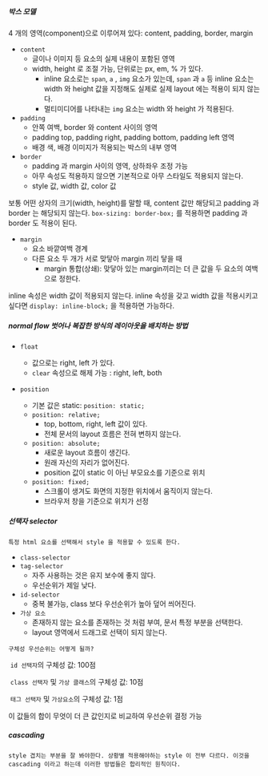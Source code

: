 ##### 박스 모델

4 개의 영역(component)으로 이루어져 있다: content, padding, border, margin

* `content`
  * 글이나 이미지 등 요소의 실제 내용이 포함된 영역
  * width, height 로 조절 가능, 단위로는 px, em, % 가 있다.
    * inline 요소로는 `span`, `a` , `img` 요소가 있는데,  `span` 과 `a` 등 inline 요소는 width 와 height 값을 지정해도 실제로 실제 layout 에는 적용이 되지 않는다. 
    * 멀티미디어를 나타내는 `img` 요소는 width 와 height 가 적용된다.
* `padding`
  * 안쪽 여백, border 와 content 사이의 영역
  * padding top, padding right, padding bottom, padding left 영역
  * 배경 색, 배경 이미지가 적용되는 박스의 내부 영역
* `border`
  * padding 과 margin 사이의 영역, 상하좌우 조정 가능
  * 아무 속성도 적용하지 않으면 기본적으로 아무 스타일도 적용되지 않는다.
  * style 값, width 값, color 값



보통 어떤 상자의 크기(width, height)를 말할 때, content 값만 해당되고 padding 과 border 는 해당되지 않는다. `box-sizing: border-box;` 를 적용하면 padding 과 border 도 적용이 된다.



* `margin`
  * 요소 바깥여백 경계
  * 다른 요소 두 개가 서로 맞닿아 margin 끼리 닿을 때
    * margin 통합(상쇄): 맞닿아 있는 margin끼리는 더 큰 값을 두 요소의 여백으로 정한다.



inline 속성은 width 값이 적용되지 않는다. inline 속성을 갖고 width 값을 적용시키고 싶다면 `display: inline-block;` 을 적용하면 가능하다.



##### normal flow 벗어나 복잡한 방식의 레이아웃을 배치하는 방법



* `float` 
  * 값으로는 right, left 가 있다.
  * `clear` 속성으로 해제 가능 : right, left, both 



* `position`
  * 기본 값은 static: `position: static;`
  * `position: relative;` 
    * top, bottom, right, left 값이 있다.
    * 전체 문서의 layout 흐름은 전혀 변하지 않는다.
  * `position: absolute;`
    * 새로운 layout 흐름이 생긴다.
    * 원래 자신의 자리가 없어진다.
    * position 값이 static 이 아닌 부모요소를 기준으로 위치
  * `position: fixed;`
    * 스크롤이 생겨도 화면의 지정한 위치에서 움직이지 않는다.
    * 브라우저 창을 기준으로 위치가 선정



##### 선택자 selector

`특정 html 요소를 선택해서 style 을 적용할 수 있도록 한다. `



* `class-selector`
* `tag-selector`
  * 자주 사용하는 것은 유지 보수에 좋지 않다.
  * 우선순위가 제일 낮다.
* `id-selector`
  * 중복 불가능, class 보다 우선순위가 높아 덮어 씌어진다.
* `가상 요소`
  * 존재하지 않는 요소를 존재하는 것 처럼 부여, 문서 특정 부분을 선택한다.
  * layout 영역에서 드래그로 선택이 되지 않는다.



`구체성 우선순위는 어떻게 될까?`

​	`id 선택자`의 구체성 값: 100점

​	`class 선택자` 및 `가상 클래스`의 구체성 값: 10점

​	`태그 선택자` 및 `가상요소`의 구체성 값: 1점

이 값들의 합이 무엇이 더 큰 값인지로 비교하여 우선순위 결정 가능



##### cascading

`style 겹치는 부분을 잘 봐야한다. 상황별 적용해야하는 style 이 전부 다르다. 이것을 cascading 이라고 하는데 이러한 방법들은 합리적인 원칙이다.` 